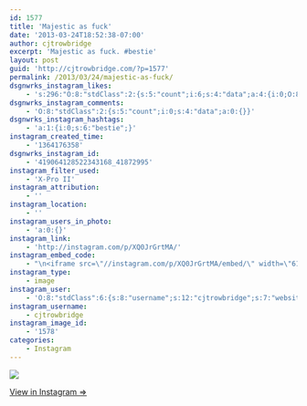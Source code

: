 ```yaml
---
id: 1577
title: 'Majestic as fuck'
date: '2013-03-24T18:52:38-07:00'
author: cjtrowbridge
excerpt: 'Majestic as fuck. #bestie'
layout: post
guid: 'http://cjtrowbridge.com/?p=1577'
permalink: /2013/03/24/majestic-as-fuck/
dsgnwrks_instagram_likes:
    - 's:296:"O:8:"stdClass":2:{s:5:"count";i:6;s:4:"data";a:4:{i:0;O:8:"stdClass":4:{s:8:"username";s:8:"myjluvly";s:15:"profile_picture";s:107:"https://igcdn-photos-h-a.akamaihd.net/hphotos-ak-xaf1/t51.2885-19/10832092_1552053408342783_634041447_a.jpg";s:2:"id";s:8:"37331304";s:9:"full_name";s:21:"Julia S. ";'
dsgnwrks_instagram_comments:
    - 'O:8:"stdClass":2:{s:5:"count";i:0;s:4:"data";a:0:{}}'
dsgnwrks_instagram_hashtags:
    - 'a:1:{i:0;s:6:"bestie";}'
instagram_created_time:
    - '1364176358'
dsgnwrks_instagram_id:
    - '419064128522343168_41872995'
instagram_filter_used:
    - 'X-Pro II'
instagram_attribution:
    - ''
instagram_location:
    - ''
instagram_users_in_photo:
    - 'a:0:{}'
instagram_link:
    - 'http://instagram.com/p/XQ0JrGrtMA/'
instagram_embed_code:
    - "\n<iframe src=\"//instagram.com/p/XQ0JrGrtMA/embed/\" width=\"612\" height=\"710\" frameborder=\"0\" scrolling=\"no\" allowtransparency=\"true\"></iframe>\n"
instagram_type:
    - image
instagram_user:
    - 'O:8:"stdClass":6:{s:8:"username";s:12:"cjtrowbridge";s:7:"website";s:0:"";s:15:"profile_picture";s:103:"https://igcdn-photos-f-a.akamaihd.net/hphotos-ak-xpa1/t51.2885-19/925559_452430704897917_67836701_a.jpg";s:9:"full_name";s:13:"CJ Trowbridge";s:3:"bio";s:0:"";s:2:"id";s:8:"41872995";}'
instagram_username:
    - cjtrowbridge
instagram_image_id:
    - '1578'
categories:
    - Instagram
---
```


[![](http://blog.cjtrowbridge.com/wp-content/uploads/2013/03/ac3fdc2094ee11e29c6822000a1f9688_7.jpg)](http://instagram.com/p/XQ0JrGrtMA/)

[View in Instagram ⇒](http://instagram.com/p/XQ0JrGrtMA/)